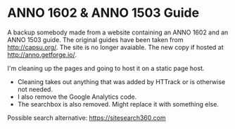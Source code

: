 # ANNO 1602 & ANNO 1503 Guide
A backup somebody made from a website containing an ANNO 1602 and an ANNO 1503 guide.
The original guides have been taken from http://capsu.org/. The site is no longer avaiable.
The new copy if hosted at http://anno.getforge.io/.

I'm cleaning up the pages and going to host it on a static page host.
- Cleaning takes out anything that was added by HTTrack or is otherwise not needed.
- I also remove the Google Analytics code.
- The searchbox is also removed. Might replace it with something else.

Possible search alternative: https://sitesearch360.com
